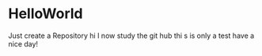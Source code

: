 # HelloWorld
Just create a Repository
hi I now study the git hub thi s
is only a test
have a nice day!

